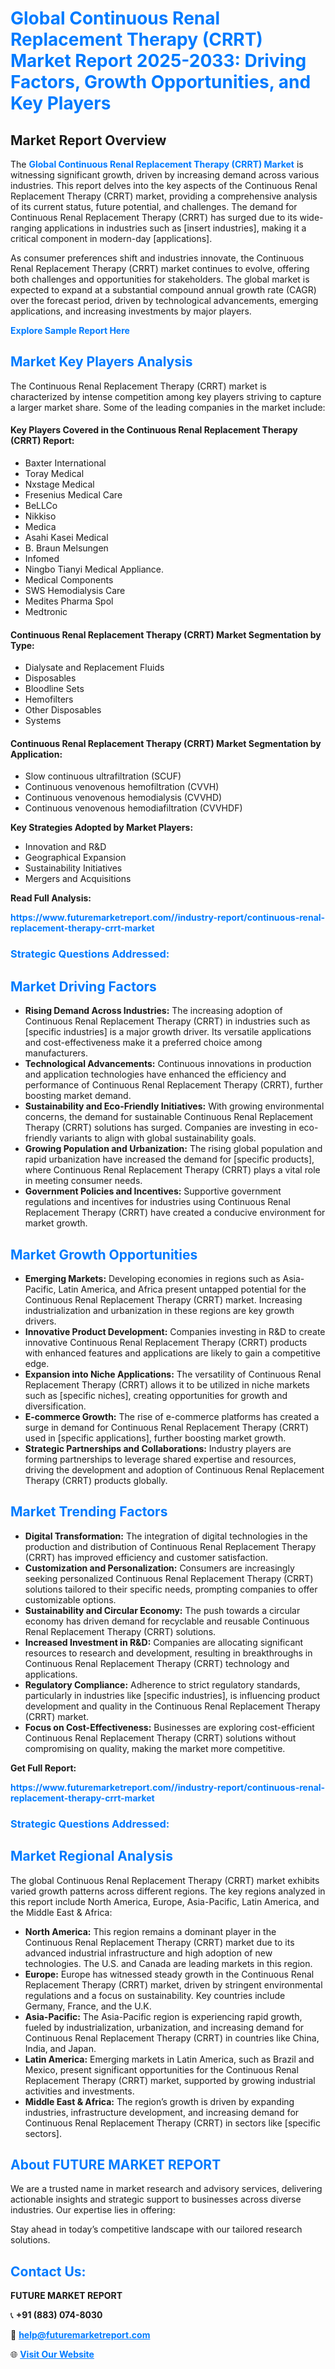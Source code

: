 <h1 style="color: #007BFF;">Global Continuous Renal Replacement Therapy (CRRT) Market Report 2025-2033: Driving Factors, Growth Opportunities, and Key Players</h1>

<section id="overview">
<h2>Market Report Overview</h2>
<p>The <a href="https://www.futuremarketreport.com//industry-report/continuous-renal-replacement-therapy-crrt-market" style="color: #007BFF; text-decoration: none;"><strong>Global Continuous Renal Replacement Therapy (CRRT) Market</strong></a> is witnessing significant growth, driven by increasing demand across various industries. This report delves into the key aspects of the Continuous Renal Replacement Therapy (CRRT) market, providing a comprehensive analysis of its current status, future potential, and challenges. The demand for Continuous Renal Replacement Therapy (CRRT) has surged due to its wide-ranging applications in industries such as [insert industries], making it a critical component in modern-day [applications].</p>
<p>As consumer preferences shift and industries innovate, the Continuous Renal Replacement Therapy (CRRT) market continues to evolve, offering both challenges and opportunities for stakeholders. The global market is expected to expand at a substantial compound annual growth rate (CAGR) over the forecast period, driven by technological advancements, emerging applications, and increasing investments by major players.</p>
</section>

<section id="overview">
<p><a href="https://www.futuremarketreport.com//request-sample/reportId=64837" style="color: #007BFF; text-decoration: none;"><strong>Explore Sample Report Here</strong></a></p>
</section>

<section id="key-players">
<h2 style="color: #007BFF;">Market Key Players Analysis</h2>
<p>The Continuous Renal Replacement Therapy (CRRT) market is characterized by intense competition among key players striving to capture a larger market share. Some of the leading companies in the market include:</p>
<h4>Key Players Covered in the Continuous Renal Replacement Therapy (CRRT) Report:</h4>
<ul><li>Baxter International</li><li>Toray Medical</li><li>Nxstage Medical</li><li>Fresenius Medical Care</li><li>BeLLCo</li><li>Nikkiso</li><li>Medica</li><li>Asahi Kasei Medical</li><li>B. Braun Melsungen</li><li>Infomed</li><li>Ningbo Tianyi Medical Appliance.</li><li>Medical Components</li><li>SWS Hemodialysis Care</li><li>Medites Pharma Spol</li><li>Medtronic</li></ul>
<h4>Continuous Renal Replacement Therapy (CRRT) Market Segmentation by Type:</h4>
<ul><li>Dialysate and Replacement Fluids</li><li>Disposables</li><li>Bloodline Sets</li><li>Hemofilters</li><li>Other Disposables</li><li>Systems</li></ul>

<h4>Continuous Renal Replacement Therapy (CRRT) Market Segmentation by Application:</h4>
<ul><li>Slow continuous ultrafiltration (SCUF)</li><li>Continuous venovenous hemofiltration (CVVH)</li><li>Continuous venovenous hemodialysis (CVVHD)</li><li>Continuous venovenous hemodiafiltration (CVVHDF)</li></ul>
<p><strong>Key Strategies Adopted by Market Players:</strong></p>
<ul>
<li>Innovation and R&D</li>
<li>Geographical Expansion</li>
<li>Sustainability Initiatives</li>
<li>Mergers and Acquisitions</li>
</ul>
</section>

<section>
<p><strong>Read Full Analysis: </strong></p><a href="https://www.futuremarketreport.com//industry-report/continuous-renal-replacement-therapy-crrt-market" style="color: #007BFF; text-decoration: none;"><strong>https://www.futuremarketreport.com//industry-report/continuous-renal-replacement-therapy-crrt-market</strong></a>
<h3 style="color: #007BFF;">Strategic Questions Addressed:</h3>
</section>

<section id="driving-factors">
<h2 style="color: #007BFF;">Market Driving Factors</h2>
<ul>
<li><strong>Rising Demand Across Industries:</strong> The increasing adoption of Continuous Renal Replacement Therapy (CRRT) in industries such as [specific industries] is a major growth driver. Its versatile applications and cost-effectiveness make it a preferred choice among manufacturers.</li>
<li><strong>Technological Advancements:</strong> Continuous innovations in production and application technologies have enhanced the efficiency and performance of Continuous Renal Replacement Therapy (CRRT), further boosting market demand.</li>
<li><strong>Sustainability and Eco-Friendly Initiatives:</strong> With growing environmental concerns, the demand for sustainable Continuous Renal Replacement Therapy (CRRT) solutions has surged. Companies are investing in eco-friendly variants to align with global sustainability goals.</li>
<li><strong>Growing Population and Urbanization:</strong> The rising global population and rapid urbanization have increased the demand for [specific products], where Continuous Renal Replacement Therapy (CRRT) plays a vital role in meeting consumer needs.</li>
<li><strong>Government Policies and Incentives:</strong> Supportive government regulations and incentives for industries using Continuous Renal Replacement Therapy (CRRT) have created a conducive environment for market growth.</li>
</ul>
</section>

<section id="growth-opportunities">
<h2 style="color: #007BFF;">Market Growth Opportunities</h2>
<ul>
<li><strong>Emerging Markets:</strong> Developing economies in regions such as Asia-Pacific, Latin America, and Africa present untapped potential for the Continuous Renal Replacement Therapy (CRRT) market. Increasing industrialization and urbanization in these regions are key growth drivers.</li>
<li><strong>Innovative Product Development:</strong> Companies investing in R&D to create innovative Continuous Renal Replacement Therapy (CRRT) products with enhanced features and applications are likely to gain a competitive edge.</li>
<li><strong>Expansion into Niche Applications:</strong> The versatility of Continuous Renal Replacement Therapy (CRRT) allows it to be utilized in niche markets such as [specific niches], creating opportunities for growth and diversification.</li>
<li><strong>E-commerce Growth:</strong> The rise of e-commerce platforms has created a surge in demand for Continuous Renal Replacement Therapy (CRRT) used in [specific applications], further boosting market growth.</li>
<li><strong>Strategic Partnerships and Collaborations:</strong> Industry players are forming partnerships to leverage shared expertise and resources, driving the development and adoption of Continuous Renal Replacement Therapy (CRRT) products globally.</li>
</ul>
</section>

<section id="trending-factors">
<h2 style="color: #007BFF;">Market Trending Factors</h2>
<ul>
<li><strong>Digital Transformation:</strong> The integration of digital technologies in the production and distribution of Continuous Renal Replacement Therapy (CRRT) has improved efficiency and customer satisfaction.</li>
<li><strong>Customization and Personalization:</strong> Consumers are increasingly seeking personalized Continuous Renal Replacement Therapy (CRRT) solutions tailored to their specific needs, prompting companies to offer customizable options.</li>
<li><strong>Sustainability and Circular Economy:</strong> The push towards a circular economy has driven demand for recyclable and reusable Continuous Renal Replacement Therapy (CRRT) solutions.</li>
<li><strong>Increased Investment in R&D:</strong> Companies are allocating significant resources to research and development, resulting in breakthroughs in Continuous Renal Replacement Therapy (CRRT) technology and applications.</li>
<li><strong>Regulatory Compliance:</strong> Adherence to strict regulatory standards, particularly in industries like [specific industries], is influencing product development and quality in the Continuous Renal Replacement Therapy (CRRT) market.</li>
<li><strong>Focus on Cost-Effectiveness:</strong> Businesses are exploring cost-efficient Continuous Renal Replacement Therapy (CRRT) solutions without compromising on quality, making the market more competitive.</li>
</ul>
</section>

<section>
<p><strong>Get Full Report: </strong></p><a href="https://www.futuremarketreport.com//industry-report/continuous-renal-replacement-therapy-crrt-market" style="color: #007BFF; text-decoration: none;"><strong>https://www.futuremarketreport.com//industry-report/continuous-renal-replacement-therapy-crrt-market</strong></a>
<h3 style="color: #007BFF;">Strategic Questions Addressed:</h3>
</section>


<section id="regional-analysis">
<h2 style="color: #007BFF;">Market Regional Analysis</h2>
<p>The global Continuous Renal Replacement Therapy (CRRT) market exhibits varied growth patterns across different regions. The key regions analyzed in this report include North America, Europe, Asia-Pacific, Latin America, and the Middle East & Africa:</p>
<ul>
<li><strong>North America:</strong> This region remains a dominant player in the Continuous Renal Replacement Therapy (CRRT) market due to its advanced industrial infrastructure and high adoption of new technologies. The U.S. and Canada are leading markets in this region.</li>
<li><strong>Europe:</strong> Europe has witnessed steady growth in the Continuous Renal Replacement Therapy (CRRT) market, driven by stringent environmental regulations and a focus on sustainability. Key countries include Germany, France, and the U.K.</li>
<li><strong>Asia-Pacific:</strong> The Asia-Pacific region is experiencing rapid growth, fueled by industrialization, urbanization, and increasing demand for Continuous Renal Replacement Therapy (CRRT) in countries like China, India, and Japan.</li>
<li><strong>Latin America:</strong> Emerging markets in Latin America, such as Brazil and Mexico, present significant opportunities for the Continuous Renal Replacement Therapy (CRRT) market, supported by growing industrial activities and investments.</li>
<li><strong>Middle East & Africa:</strong> The region’s growth is driven by expanding industries, infrastructure development, and increasing demand for Continuous Renal Replacement Therapy (CRRT) in sectors like [specific sectors].</li>
</ul>
</section>

<footer>
<h2 style="color: #007BFF;">About FUTURE MARKET REPORT</h2>
<p>We are a trusted name in market research and advisory services, delivering actionable insights and strategic support to businesses across diverse industries. Our expertise lies in offering:</p>

<p>Stay ahead in today’s competitive landscape with our tailored research solutions.</p>

<h2 style="color: #007BFF;">Contact Us:</h2>
<p><strong>FUTURE MARKET REPORT</strong></p>
<p>📞 <strong>+91 (883) 074-8030</strong></p>
<p>📧 <strong><a href="mailto:help@futuremarketreport.com" style="color: #007BFF;">help@futuremarketreport.com</a></strong></p>
<p>🌐 <strong><a href="https://www.futuremarketreport.com/" style="color: #007BFF;">Visit Our Website</a></strong></p>
</footer>